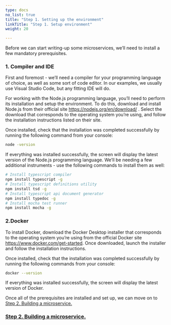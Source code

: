 ```yaml
---
type: docs
no_list: true
title: "Step 1. Setting up the environment"
linkTitle: "Step 1. Setup environment"
weight: 20

---
```


Before we can start writing-up some microservices, we’ll need to install a few mandatory prerequisites.

### 1. Compiler and IDE

First and foremost - we’ll need a compiler for your programming language of choice, as well as some sort of code editor. In our examples, we usually use Visual Studio Code, but any fitting IDE will do.

For working with the Node.js programming language, you’ll need to perform its installation and setup the environment. To do this, download and install Node.js from their official site https://nodejs.org/en/download/ . Select the download that corresponds to the operating system you’re using, and follow the installation instructions listed on their site.

Once installed, check that the installation was completed successfully by running the following command from your console:

```bash
node -version
```

If everything was installed successfully, the screen will display the latest version of the Node.js programming language.
We’ll be needing a few additional instruments - use the following commands to install them as well:

```bash
# Install typescript compiler
npm install typescript -g
# Install typescript definitions utility
npm install tsd -g 
# Install typescript api document generator
npm install typedoc -g
# Install mocha test runner
npm install mocha -g
```

### 2.Docker
To install Docker, download the Docker Desktop installer that corresponds to the operating system you’re using from the official Docker site https://www.docker.com/get-started. Once downloaded, launch the installer and follow the installation instructions.

Once installed, check that the installation was completed successfully by running the following commands from your console:

```bash
docker --version
```

If everything was installed successfully, the screen will display the latest version of Docker.

Once all of the prerequisites are installed and set up, we can move on to [Step 2. Building a microservice.](../step1)

<span class="hide-title-link">

### [Step 2. Building a microservice.](../step1)

</span>
